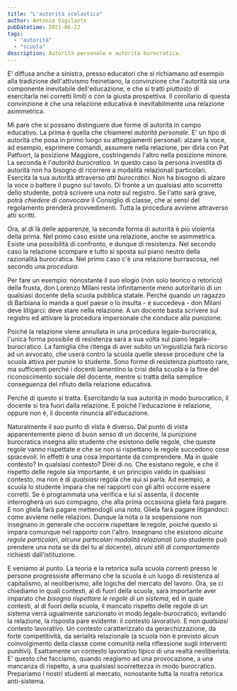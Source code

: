 ```yaml
---
title: "L'autorità scolastica"
author: Antonio Vigilante
pubDatetime: 2021-06-22
tags: 
  - "autorità"
  - "scuola"
description: Autorità personale e autorità burocratica. 
---
```


E' diffusa anche a sinistra, presso educatori che si richiamano ad esempio alla tradizione dell'attivismo freinetiano, la convinzione che l'autorità sia una componente inevitabile dell'educazione, e che si tratti piuttosto di esercitarla nei corretti limiti o con la giusta prospettiva. Il corollario di questa convinzione è che una relazione educativa è inevitabilmente una relazione asimmetrica.

Mi pare che si possano distinguere due forme di autorità in campo educativo. La prima è quella che chiamerei _autorità personale._ E' un tipo di autorità che posa in primo luogo su atteggiamenti personali: alzare la voce, ad esempio, esprimere comandi, assumere nella relazione, per dirla con Pat Patfoort, la posizione Maggiore, costringendo l'altro nella posizione minore. La seconda è l'_autorità burocratica_. In questo caso la persona investita di autorità non ha bisogno di ricorrere a modalità relazionali particolari. Esercita la sua autorità attraverso _atti burocratici_. Non ha bisogno di alzare la voce o battere il pugno sul tavolo. Di fronte a un qualsiasi atto scorretto dello studente, potrà scrivere una _nota_ sul registro. Se l'atto sarà grave, potrà _chiedere di convocare_ il Consiglio di classe, che ai sensi del regolamento prenderà provvedimenti. Tutta la procedura avviene attraverso atti scritti.

Ora, al di là delle apparenze, la seconda forma di autorità è più violenta della prima. Nel primo caso esiste una relazione, anche se asimmetrica. Esiste una possibilità di confronto, e dunque di resistenza. Nel secondo caso la relazione scompare e tutto si sposta sul piano neutro della razionalità burocratica. Nel primo caso c'è una relazione burrascosa, nel secondo una _procedura_.

Per fare un esempio: nonostante il suo elogio (non solo teorico o retorico) della frusta, don Lorenzo Milani resta infinitamente meno autoritario di un qualsiasi docente della scuola pubblica statale. Perché quando un ragazzo di Barbiana lo manda a quel paese o lo insulta - e succedeva - don Milani deve litigarci: deve stare nella relazione. A un docente basta scrivere sul registro ed attivare la procedura impersonale che conduce alla punizione.

Poiché la relazione viene annullata in una procedura legale-burocratica, l'unica forma possibile di resistenza sarà a sua volta sul piano legale-burocratico. La famiglia che ritenga di aver subito un'ingiustizia farà ricorso ad un avvocato, che userà contro la scuola quelle stesse procedure che la scuola attiva per punire lo studente. Sono forme di resistenza piuttosto rare, ma sufficienti perché i docenti lamentino la crisi della scuola e la fine del riconoscimento sociale del docente, mentre si tratta della semplice conseguenza del rifiuto della relazione educativa.

Perché di questo si tratta. Esercitando la sua autorità in modo burocratico, il docente si tira fuori dalla relazione. E poiché l'educazione è relazione, oppure non è, il docente rinuncia all'educazione.

Naturalmente il suo punto di vista è diverso. Dal punto di vista apparentemente pieno di buon senso di un docente, la punizione burocratica insegna allo studente che esistono delle regole, che queste regole vanno rispettate e che se non si rispettano le regole succedono cose spiacevoli. In effetti è una cosa importante da comprendere. Ma in quale contesto? In qualsiasi contesto? Direi di no. Che esistano regole, e che il rispetto delle regole sia importante, è un principio valido in qualsiasi contesto, ma non è di _qualsiasi_ regola che qui si parla. Ad esempio, a scuola lo studente impara che nei rapporti con gli altri occorre essere corretti. Se è programmata una verifica e lui si assenta, il docente interrogherà un suo compagno, che alla prima occasiona gliela farà pagare. E non gliela farà pagare mettendogli una _nota_. Gliela farà pagare litigandoci: come avviene nelle relazioni. Dunque la nota o la sospensione non insegnano in generale che occorre rispettare le regole, poiché questo si impara comunque nel rapporto con l'altro. Insegnano che esistono _alcune regole particolari_, _alcune particolari modalità relazionali_ (uno studente può prendere una nota se dà del tu al docente), _alcuni stili di comportamento_ richiesti dall'istituzione.

E veniamo al punto. La teoria e la retorica sulla scuola correnti presso le persone progressiste affermano che la scuola è un luogo di resistenza al capitalismo, al neoliberismo, alle logiche del mercato del lavoro. Ora, se ci chiediamo in quali contesti, al di fuori della scuola, sarà importante aver imparato che _bisogna rispettare le regole di un sistema_, ed in quale contesti, al di fuori della scuola, il mancato rispetto delle regole di un sistema verrà ugualmente sanzionato in modo legale-burocratico, evitando la relazione, la risposta pare evidente: il contesto lavorativo. E non _qualsiasi_ contesto lavorativo. Un contesto caratterizzato da gerarchizzazione, da forte competitività, da serialità relazionale (a scuola non è previsto alcun coinvolgimento della classe come comunità nella riflessione sugli interventi punitivi). Esattamente un contesto lavorativo tipico di una realtà neoliberista. E' questo che facciamo, quando reagiamo ad una provocazione, a una mancanza di rispetto, a una qualsiasi scorrettezza in modo burocratico. Prepariamo i nostri studenti al mercato, nonostante tutta la nostra retorica anti-sistema.
